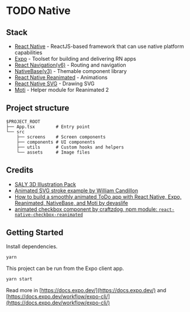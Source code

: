 # TODO Native

## Stack

- [React Native](https://reactnative.dev/) - ReactJS-based framework that can use native platform capabilities
- [Expo](https://expo.dev/) - Toolset for building and delivering RN apps
- [React Navigation(v6)](https://reactnavigation.org/) - Routing and navigation
- [NativeBase(v3)](https://nativebase.io/) - Themable component library
- [React Native Reanimated](https://docs.swmansion.com/react-native-reanimated/) - Animations
- [React Native SVG](https://github.com/react-native-svg/react-native-svg) - Drawing SVG
- [Moti](https://moti.fyi/) - Helper module for Reanimated 2

## Project structure

```
$PROJECT_ROOT
├── App.tsx        # Entry point
└── src
    ├── screens    # Screen components
    ├── components # UI components
    ├── utils      # Custom hooks and helpers
    └── assets     # Image files
```

## Credits

- [SALY 3D Illustration Pack](https://www.figma.com/community/file/890095002328610853)
- [Animated SVG stroke example by William Candillon](https://github.com/wcandillon/can-it-be-done-in-react-native/tree/master/reanimated-2/src/StrokeAnimation)
- [How to build a smoothly animated ToDo app with React Native, Expo, Reanimated, NativeBase, and Moti by devaslife](https://youtu.be/k2h7usLLBhY)
- [animated checkbox component by craftzdog, npm module: `react-native-checkbox-reanimated`](https://github.com/craftzdog/react-native-checkbox-reanimated)

## Getting Started

Install dependencies.

```sh
yarn
```

This project can be run from the Expo client app.

```sh
yarn start
```

Read more in [https://docs.expo.dev/](https://docs.expo.dev/) and [https://docs.expo.dev/workflow/expo-cli/](https://docs.expo.dev/workflow/expo-cli/)
